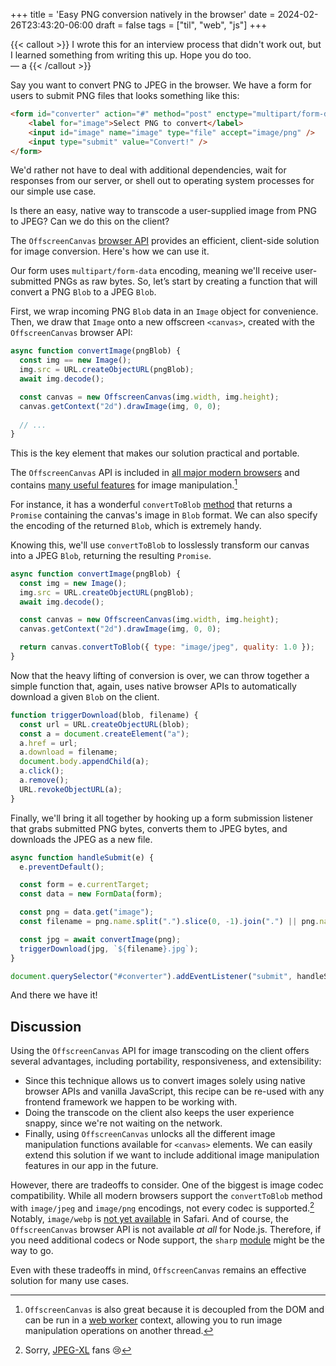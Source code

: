 +++
title = 'Easy PNG conversion natively in the browser'
date = 2024-02-26T23:43:20-06:00
draft = false
tags = ["til", "web", "js"]
+++

{{< callout >}}
I wrote this for an interview process that didn't work out, but I learned something from writing this up. Hope you do too.  <br>
&#8212; a
{{< /callout >}}

Say you want to convert PNG to JPEG in the browser. We have a form for users to submit PNG files that looks something like this:

```html
<form id="converter" action="#" method="post" enctype="multipart/form-data">
    <label for="image">Select PNG to convert</label>
    <input id="image" name="image" type="file" accept="image/png" />
    <input type="submit" value="Convert!" />
</form>
```

We'd rather not have to deal with additional dependencies, wait for responses from our server, or shell out to operating system processes for our simple use case.

Is there an easy, native way to transcode a user-supplied image from PNG to JPEG? Can we do this on the client?

The `OffscreenCanvas` [browser API](https://developer.mozilla.org/en-US/docs/Web/API/OffscreenCanvas) provides an efficient, client-side solution for image conversion. Here's how we can use it.

Our form uses `multipart/form-data` encoding, meaning we'll receive user-submitted PNGs as raw bytes. So, let’s start by creating a function that will convert a PNG `Blob` to a JPEG `Blob`.

First, we wrap incoming PNG `Blob` data in an `Image` object for convenience. Then, we draw that `Image` onto a new offscreen `<canvas>`, created with the `OffscreenCanvas` browser API:

```js
async function convertImage(pngBlob) {
  const img == new Image();
  img.src = URL.createObjectURL(pngBlob);
  await img.decode();

  const canvas = new OffscreenCanvas(img.width, img.height);
  canvas.getContext("2d").drawImage(img, 0, 0);
  
  // ...
}
```

This is the key element that makes our solution practical and portable.

The `OffscreenCanvas` API is included in [all major modern browsers](https://caniuse.com/offscreencanvas) and contains [many useful features](https://bucephalus.org/text/CanvasHandbook/CanvasHandbook.html) for image manipulation.[^1]

For instance, it has a wonderful `convertToBlob` [method](https://developer.mozilla.org/en-US/docs/Web/API/OffscreenCanvas/convertToBlob) that returns a `Promise` containing the canvas's image in `Blob` format. We can also specify the encoding of the returned `Blob`, which is extremely handy.

Knowing this, we'll use `convertToBlob` to losslessly transform our canvas into a JPEG `Blob`, returning the resulting `Promise`.

```js
async function convertImage(pngBlob) {
  const img = new Image();
  img.src = URL.createObjectURL(pngBlob);
  await img.decode();

  const canvas = new OffscreenCanvas(img.width, img.height);
  canvas.getContext("2d").drawImage(img, 0, 0);

  return canvas.convertToBlob({ type: "image/jpeg", quality: 1.0 });
}
```

Now that the heavy lifting of conversion is over, we can throw together a simple function that, again, uses native browser APIs to automatically download a given `Blob` on the client.

```js
function triggerDownload(blob, filename) {
  const url = URL.createObjectURL(blob);
  const a = document.createElement("a");
  a.href = url;
  a.download = filename;
  document.body.appendChild(a);
  a.click();
  a.remove();
  URL.revokeObjectURL(a);
}
```

Finally, we'll bring it all together by hooking up a form submission listener that grabs submitted PNG bytes, converts them to JPEG bytes, and downloads the JPEG as a new file.

```js
async function handleSubmit(e) {
  e.preventDefault();

  const form = e.currentTarget;
  const data = new FormData(form);

  const png = data.get("image");
  const filename = png.name.split(".").slice(0, -1).join(".") || png.name;

  const jpg = await convertImage(png);
  triggerDownload(jpg, `${filename}.jpg`);
}

document.querySelector("#converter").addEventListener("submit", handleSubmit);
```

And there we have it!

## Discussion

Using the `OffscreenCanvas` API for image transcoding on the client offers several advantages, including portability, responsiveness, and extensibility:

- Since this technique allows us to convert images solely using native browser APIs and vanilla JavaScript, this recipe can be re-used with any frontend framework we happen to be working with.
- Doing the transcode on the client also keeps the user experience snappy, since we're not waiting on the network.
- Finally, using `OffscreenCanvas` unlocks all the different image manipulation functions available for `<canvas>` elements. We can easily extend this solution if we want to include additional image manipulation features in our app in the future.

However, there are tradeoffs to consider. One of the biggest is image codec compatibility. While all modern browsers support the `convertToBlob` method with `image/jpeg` and `image/png` encodings, not every codec is supported.[^2] Notably, `image/webp` is [not yet available](https://caniuse.com/mdn-api_offscreencanvas_converttoblob_option_type_parameter_webp) in Safari. And of course, the `OffscreenCanvas` browser API is not available _at all_ for Node.js. Therefore, if you need additional codecs or Node support, the `sharp` [module](https://www.npmjs.com/package/sharp) might be the way to go.

Even with these tradeoffs in mind, `OffscreenCanvas` remains an effective solution for many use cases.

[^1]: `OffscreenCanvas` is also great because it is decoupled from the DOM and can be run in a [web worker](https://developer.mozilla.org/en-US/docs/Web/API/Web_Workers_API/Using_web_workers) context, allowing you to run image manipulation operations on another thread.

[^2]: Sorry, [JPEG-XL](https://en.wikipedia.org/wiki/JPEG_XL) fans :cry: